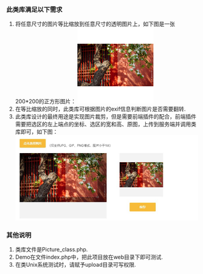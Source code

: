 ### 此类库满足以下需求
1. 将任意尺寸的图片等比缩放到任意尺寸的透明图片上，如下图是一张200*200的正方形图片：
![图片裁剪/裁切](https://github.com/jinqiubj/Picture/blob/master/img/02.png)
2. 在等比缩放的同时，此类库可根据图片的exif信息判断图片是否需要翻转.
3. 此类库设计的最终用途是实现图片裁剪，但是需要前端插件的配合，前端插件需要把选区的左上端点的坐标、选区的宽和高、原图，上传到服务端并调用类库即可，如下图：
![图片裁剪/裁切](https://github.com/jinqiubj/Picture/blob/master/img/01.png)

### 其他说明
1. 类库文件是Picture_class.php.
2. Demo在文件index.php中，把此项目放在web目录下即可测试.
3. 在类Unix系统测试时，请赋予upload目录可写权限.
